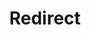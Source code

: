 ---
title: "Redirect"   # Do not translate "title:". Do translate the text after "title:".
permalink: /
redirect_to: /videos/standards-and-benefits/
---